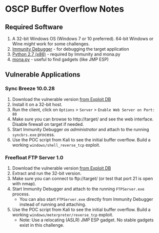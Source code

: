 # OSCP Buffer Overflow Notes

## Required Software

1. A 32-bit Windows OS (Windows 7 or 10 preferred). 64-bit Windows or Wine *might* work for some challenges.
2. [Immunity Debugger](https://www.immunityinc.com/products/debugger/) - for debugging the target application
3. [Python 2.7 (x86)](https://www.python.org/downloads/release/python-2718/) - required by Immunity and mona.py
4. [mona.py](https://github.com/corelan/mona) - useful to find gadgets (like JMP ESP)

## Vulnerable Applications

### Sync Breeze 10.0.28

1. Download the vulnerable version [from Exploit DB](https://www.exploit-db.com/exploits/42928)
2. Install it on a 32-bit host.
3. Run the client, click on `Options` > `Server` > `Enable Web Server on Port: 80`
4. Make sure you can browse to http://target/ and see the web interface. Disable firewall on target if needed.
5. Start Immunity Debugger *as administrator* and attach to the running `syncbrs.exe` process.
6. Use the POC script from Kali to see the initial buffer overflow. Build a working `windows/shell_reverse_tcp` exploit.

### Freefloat FTP Server 1.0

1. Download the vulnerable version [from Exploit DB](https://www.exploit-db.com/exploits/46763)
2. Extract and run the 32-bit version.
3. Make sure you can connect to ftp://target/ (or test that port 21 is open with nmap).
4. Start Immunity Debugger and attach to the running `FTPServer.exe` process.
    * You can also start `FTPServer.exe` directly from Immunity Debugger instead of running and attaching.
5. Use the POC script from Kali to see the initial buffer overflow. Build a working `windows/meterpreter/reverse_tcp` exploit.
    * Note: Use a relocating (ASLR) JMP ESP gadget. No stable gadgets exist in this challenge.